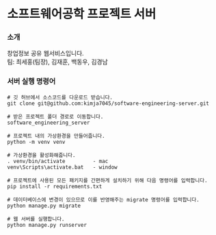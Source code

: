 # 소프트웨어공학 프로젝트 서버

### 소개
창업정보 공유 웹서비스입니다. <br/>
팀: 최세홍(팀장), 김재훈, 백동우, 김경남

### 서버 실행 명령어
```
# 깃 허브에서 소스코드를 다운로드 받습니다.
git clone git@github.com:kimja7045/software-engineering-server.git

# 받은 프로젝트 폴더 경로로 이동합니다.
software_engineering_server

# 프로젝트 내의 가상환경을 만들어줍니다.
python -m venv venv

# 가상환경을 활성화해줍니다.
. venv/bin/activate         - mac
venv\Scripts\activate.bat   - window

# 프로젝트에 사용된 모든 패키지를 간편하게 설치하기 위해 다음 명령어를 입력합니다. 
pip install -r requirements.txt

# 데이터베이스에 변경이 있으므로 이를 반영해주는 migrate 명령어를 입력합니다.
python manage.py migrate

# 웹 서버를 실행합니다.
python manage.py runserver
```

